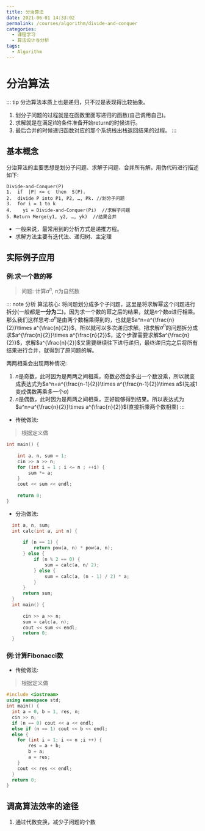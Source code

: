 ```yaml
---
title: 分治算法
date: 2021-06-01 14:33:02
permalink: /courses/algorithm/divide-and-conquer
categories:
  - 课程学习
  - 算法设计与分析
tags: 
  - Algorithm
---
```


# 分治算法

::: tip
分治算法本质上也是递归，只不过是表现得比较抽象。

1. 划分子问题的过程就是在函数里面写递归的函数(自己调用自己)。
2. 求解就是在满足if的条件准备开始return的时候进行。
3. 最后合并的时候递归函数对应的那个系统栈出栈返回结果的过程。
:::

## 基本概念

分治算法的主要思想是划分子问题、求解子问题、合并所有解。用伪代码进行描述如下:
```
Divide-and-Conquer(P)   
1.  if  |P| <= c  then  S(P).
2.  divide P into P1, P2, …, Pk. //划分子问题
3.  for i = 1 to k 
4.    yi = Divide-and-Conquer(Pi)  //求解子问题
5．Return Merge(y1, y2, …, yk)  //结果合并
```

- 一般来说，最常用到的分析方式是递推方程。
- 求解方法主要有迭代法、递归树、主定理

## 实际例子应用


### 例:求一个数的幂

> 问题: 计算$a^n$, $n$为自然数

::: note 分析
算法核心: 将问题划分成多个子问题，这里是将求解幂这个问题进行拆分(一般都是**一分为二**)。因为求一个数的幂之后的结果，就是$n$个数$a$进行相乘。那么我们这样思考:$a^n$是由两个数相乘得到的，也就是$a^n=a^{\frac{n}{2}}\times a^{\frac{n}{2}}$，所以就可以多次递归求解。把求解$a^n$的问题拆分成求$a^{\frac{n}{2}}\times a^{\frac{n}{2}}$，这个步骤需要求解$a^{\frac{n}{2}}$，求解$a^{\frac{n}{2}}$又需要继续往下进行递归，最终递归完之后将所有结果进行合并，就得到了原问题的解。

两两相乘会出现两种情况:
1. $n$是奇数，此时因为是两两之间相乘，奇数必然会多出一个数没乘，所以就变成表达式为$a^n=a^{\frac{n-1}{2}}\times a^{\frac{n-1}{2}}\times a$(先减1变成偶数再乘多一个$a$)
2. $n$是偶数，此时因为是两两之间相乘，正好能够得到结果。所以表达式为$a^n=a^{\frac{n}{2}}\times a^{\frac{n}{2}}$(直接拆乘两个数相乘)
:::

- 传统做法:

> 根据定义做

```cpp
int main() {
    
    int a, n, sum = 1;
    cin >> a >> n;
    for (int i = 1 ; i <= n ; ++i) {
        sum *= a;
    } 
    cout << sum << endl;
    
    return 0;
}
```

- 分治做法:

```cpp
  int a, n, sum;
  int calc(int a, int n) {
      
      if (n == 1) {
          return pow(a, n) * pow(a, n);
      } else {
          if (n % 2 == 0) {
              sum = calc(a, n/ 2);
          } else {
              sum = calc(a, (n - 1) / 2) * a;
          }
      }
      return sum;
  }
  int main() {
      
      cin >> a >> n;
      sum = calc(a, n);
      cout << sum << endl;
      return 0;
  }
```

### 例:计算Fibonacci数

- 传统做法:

> 根据定义做

```cpp
#include <iostream>
using namespace std;
int main() {
  int a = 0, b = 1, res, n;
  cin >> n;
  if (n == 0) cout << a << endl;
  else if (n == 1) cout << b << endl;
  else {
    for (int i = 1; i <= n ;i ++) {
        res = a + b;
        b = a;
        a = res;
    }
    cout << res << endl;
  }
  return 0;
}
```


## 调高算法效率的途径

1. 通过代数变换，减少子问题的个数